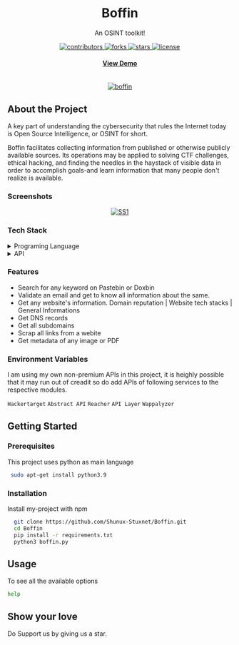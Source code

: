 <div align="center">

  <h1>Boffin</h1>
  
  <p>
    An OSINT toolkit! 
  </p>
  
  
<!-- Badges -->
<p>
  <a href="https://github.com/Shunux-Stuxnet/Boffin/graphs/contributors">
    <img src="https://img.shields.io/github/contributors/Shunux-Stuxnet/Boffin" alt="contributors" />
  </a>
  
  <a href="https://github.com/Shunux-Stuxnet/Boffin/network/members">
    <img src="https://img.shields.io/github/forks/Shunux-Stuxnet/Boffin" alt="forks" />
  </a>
  <a href="https://github.com/Shunux-Stuxnet/Boffin/stargazers">
    <img src="https://img.shields.io/github/stars/Shunux-Stuxnet/Boffin" alt="stars" />
  </a>
  <a href="https://github.com/Shunux-Stuxnet/Boffin/blob/main/LICENCE">
    <img src="https://img.shields.io/github/license/Shunux-Stuxnet/Boffin.svg" alt="license" />
  </a>
</p>
   
<h4>
    <a href="https://aaega-aayaga.com">View Demo</a>
  </h4>
</div>

<br />

<div align="center"> 
  <a href="https://imgbb.com/"><img src="https://i.ibb.co/Y456vMw/boffin.png" alt="boffin" border="0"></a>
</div>

<!-- About the Project -->
## About the Project
A key part of understanding the cybersecurity that rules the Internet today is Open Source Intelligence, or OSINT for short.

Boffin facilitates collecting information from published or otherwise publicly available sources. Its operations may be applied to solving CTF challenges, ethical hacking, and finding the needles in the haystack of visible data in order to accomplish goals-and learn information that many people don't realize is available. 
<!-- Screenshots -->
### Screenshots

<div align="center"> 
  <a href="https://ibb.co/0CGPGM5"><img src="https://i.ibb.co/hBmpmW0/SS1.png" alt="SS1" border="0"></a>
</div>


<!-- TechStack -->
### Tech Stack

<details>
  <summary>Programing Language</summary>
  <ul>
    <li><a href="https://pyhon.org/te/python-ind/">Python</a></li>
  </ul>
</details>

<details>
  <summary>API</summary>
  <ul>
    <li><a href="api.hackertarget.com/dnslookup">Hackertarget</a></li>
    <li><a href="https://emailvalidation.abstractapi.com">Abstract API</a></li>
    <li><a href="https://api.reacher.email/v0/check_email">Reacher</a></li>
    <li><a href="https://api.apilayer.com/email_verification/check?email">API Layer</a></li>
    <li><a href="https://subdomains.whoisxmlapi.com/api/">WhoisxmlAPI</a></li>
    <li><a href="https://api.wappalyzer.com/lookup/">Wappalyzer</a></li>    
    </ul>
</details>



<!-- Features -->
### Features

- Search for any keyword on Pastebin or Doxbin
- Validate an email and get to know all information about the same.
- Get any website's information. Domain reputation | Website tech stacks | General Informations
- Get DNS records
- Get all subdomains
- Scrap all links from a webite
- Get metadata of any image or PDF


<!-- Env Variables -->
### Environment Variables

I am using my own non-premium APIs in this project, it is heighly possible that it may run out of creadit so do add APIs of following services to the respective modules.

`Hackertarget`
`Abstract API`
`Reacher`
`API Layer`
`Wappalyzer`

<!-- Getting Started -->
## Getting Started

<!-- Prerequisites -->
### Prerequisites

This project uses python as main language

```bash
 sudo apt-get install python3.9
```

<!-- Installation -->
### Installation

Install my-project with npm

```bash
  git clone https://github.com/Shunux-Stuxnet/Boffin.git
  cd Boffin
  pip install -r requirements.txt
  python3 boffin.py
```
   

<!-- Usage -->
## Usage


To see all the available options 
```bash
help
```

## Show your love

Do Support us by giving us a star.
